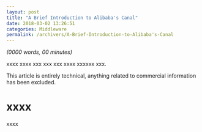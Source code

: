 ```yaml
---
layout: post
title: "A Brief Introduction to Alibaba's Canal"
date: 2018-03-02 13:26:51
categories: Middleware
permalink: /archivers/A-Brief-Introduction-to-Alibaba's-Canal
---
```


_(0000 words, 00 minutes)_

xxxx xxxx xxx xxx xxx xxxx xxxxxx xxx.  

This article is entirely technical, anything related to commercial information has been excluded.  

<!--more-->

# xxxx

xxxx